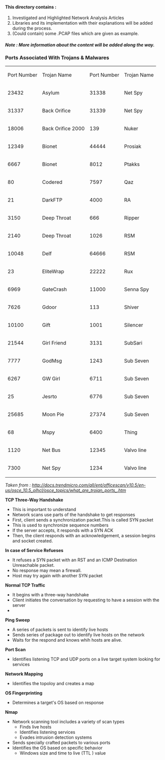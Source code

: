 #### This directory contains : 
1. Investigated and Highlighted Network Analysis Articles 
2. Libraries and its implementation with their explanations will be added during the process. 
3. (Could contain) some .PCAP files which are given as example.

##### Note : More information about the content will be added along the way. 

### Ports Associated With Trojans & Malwares

<table x-use-null-cells &lt;col cellspacing="0" class="whs4">
<col>
<col>
<col>
<col>
<tr valign="top" class="whs5">
<td colspan="1" rowspan="1" class="whs6">
<p class="whs7">Port Number</td>
<td colspan="1" rowspan="1" class="whs8">
<p class="whs7">Trojan Name</td>
<td colspan="1" rowspan="1" class="whs8">
<p class="whs7">Port Number</td>
<td colspan="1" rowspan="1" class="whs9">
<p class="whs7">Trojan Name</td></tr>
<tr valign="top" class="whs5">
<td colspan="1" rowspan="1" class="whs10">
<p>23432</td>
<td colspan="1" rowspan="1" class="whs11">
<p>Asylum</td>
<td colspan="1" rowspan="1" class="whs11">
<p>31338</td>
<td colspan="1" rowspan="1" class="whs11">
<p>Net Spy</td></tr>
<tr valign="top" class="whs5">
<td colspan="1" rowspan="1" class="whs10">
<p>31337</td>
<td colspan="1" rowspan="1" class="whs11">
<p>Back Orifice</td>
<td colspan="1" rowspan="1" class="whs11">
<p>31339</td>
<td colspan="1" rowspan="1" class="whs11">
<p>Net Spy</td></tr>
<tr valign="top" class="whs5">
<td colspan="1" rowspan="1" class="whs10">
<p>18006</td>
<td colspan="1" rowspan="1" class="whs11">
<p>Back Orifice 2000</td>
<td colspan="1" rowspan="1" class="whs11">
<p>139</td>
<td colspan="1" rowspan="1" class="whs11">
<p>Nuker</td></tr>
<tr valign="top" class="whs5">
<td colspan="1" rowspan="1" class="whs10">
<p>12349</td>
<td colspan="1" rowspan="1" class="whs11">
<p>Bionet</td>
<td colspan="1" rowspan="1" class="whs11">
<p>44444</td>
<td colspan="1" rowspan="1" class="whs11">
<p>Prosiak</td></tr>
<tr valign="top" class="whs5">
<td colspan="1" rowspan="1" class="whs10">
<p>6667</td>
<td colspan="1" rowspan="1" class="whs11">
<p>Bionet</td>
<td colspan="1" rowspan="1" class="whs11">
<p>8012</td>
<td colspan="1" rowspan="1" class="whs11">
<p>Ptakks</td></tr>
<tr valign="top" class="whs5">
<td colspan="1" rowspan="1" class="whs10">
<p>80</td>
<td colspan="1" rowspan="1" class="whs11">
<p>Codered</td>
<td colspan="1" rowspan="1" class="whs11">
<p>7597</td>
<td colspan="1" rowspan="1" class="whs11">
<p>Qaz</td></tr>
<tr valign="top" class="whs5">
<td colspan="1" rowspan="1" class="whs10">
<p>21</td>
<td colspan="1" rowspan="1" class="whs11">
<p>DarkFTP</td>
<td colspan="1" rowspan="1" class="whs11">
<p>4000</td>
<td colspan="1" rowspan="1" class="whs11">
<p>RA</td></tr>
<tr valign="top" class="whs5">
<td colspan="1" rowspan="1" class="whs10">
<p>3150</td>
<td colspan="1" rowspan="1" class="whs11">
<p>Deep Throat</td>
<td colspan="1" rowspan="1" class="whs11">
<p>666</td>
<td colspan="1" rowspan="1" class="whs11">
<p>Ripper</td></tr>
<tr valign="top" class="whs5">
<td colspan="1" rowspan="1" class="whs10">
<p>2140</td>
<td colspan="1" rowspan="1" class="whs11">
<p>Deep Throat</td>
<td colspan="1" rowspan="1" class="whs11">
<p>1026</td>
<td colspan="1" rowspan="1" class="whs11">
<p>RSM</td></tr>
<tr valign="top" class="whs5">
<td colspan="1" rowspan="1" class="whs10">
<p>10048</td>
<td colspan="1" rowspan="1" class="whs11">
<p>Delf</td>
<td colspan="1" rowspan="1" class="whs11">
<p>64666</td>
<td colspan="1" rowspan="1" class="whs11">
<p>RSM</td></tr>
<tr valign="top" class="whs5">
<td colspan="1" rowspan="1" class="whs10">
<p>23</td>
<td colspan="1" rowspan="1" class="whs11">
<p>EliteWrap</td>
<td colspan="1" rowspan="1" class="whs11">
<p>22222</td>
<td colspan="1" rowspan="1" class="whs11">
<p>Rux</td></tr>
<tr valign="top" class="whs5">
<td colspan="1" rowspan="1" class="whs10">
<p>6969</td>
<td colspan="1" rowspan="1" class="whs11">
<p>GateCrash</td>
<td colspan="1" rowspan="1" class="whs11">
<p>11000</td>
<td colspan="1" rowspan="1" class="whs11">
<p>Senna Spy</td></tr>
<tr valign="top" class="whs5">
<td colspan="1" rowspan="1" class="whs10">
<p>7626</td>
<td colspan="1" rowspan="1" class="whs11">
<p>Gdoor</td>
<td colspan="1" rowspan="1" class="whs11">
<p>113</td>
<td colspan="1" rowspan="1" class="whs11">
<p>Shiver</td></tr>
<tr valign="top" class="whs5">
<td colspan="1" rowspan="1" class="whs10">
<p>10100</td>
<td colspan="1" rowspan="1" class="whs11">
<p>Gift</td>
<td colspan="1" rowspan="1" class="whs11">
<p>1001</td>
<td colspan="1" rowspan="1" class="whs11">
<p>Silencer</td></tr>
<tr valign="top" class="whs5">
<td colspan="1" rowspan="1" class="whs10">
<p>21544</td>
<td colspan="1" rowspan="1" class="whs11">
<p>Girl Friend</td>
<td colspan="1" rowspan="1" class="whs11">
<p>3131</td>
<td colspan="1" rowspan="1" class="whs11">
<p>SubSari</td></tr>
<tr valign="top" class="whs5">
<td colspan="1" rowspan="1" class="whs10">
<p>7777</td>
<td colspan="1" rowspan="1" class="whs11">
<p>GodMsg</td>
<td colspan="1" rowspan="1" class="whs11">
<p>1243</td>
<td colspan="1" rowspan="1" class="whs11">
<p>Sub Seven</td></tr>
<tr valign="top" class="whs5">
<td colspan="1" rowspan="1" class="whs10">
<p>6267</td>
<td colspan="1" rowspan="1" class="whs11">
<p>GW Girl</td>
<td colspan="1" rowspan="1" class="whs11">
<p>6711</td>
<td colspan="1" rowspan="1" class="whs11">
<p>Sub Seven</td></tr>
<tr valign="top" class="whs5">
<td colspan="1" rowspan="1" class="whs10">
<p>25</td>
<td colspan="1" rowspan="1" class="whs11">
<p>Jesrto</td>
<td colspan="1" rowspan="1" class="whs11">
<p>6776</td>
<td colspan="1" rowspan="1" class="whs11">
<p>Sub Seven</td></tr>
<tr valign="top" class="whs5">
<td colspan="1" rowspan="1" class="whs10">
<p>25685</td>
<td colspan="1" rowspan="1" class="whs11">
<p>Moon Pie</td>
<td colspan="1" rowspan="1" class="whs11">
<p>27374</td>
<td colspan="1" rowspan="1" class="whs11">
<p>Sub Seven</td></tr>
<tr valign="top" class="whs5">
<td colspan="1" rowspan="1" class="whs10">
<p>68</td>
<td colspan="1" rowspan="1" class="whs11">
<p>Mspy</td>
<td colspan="1" rowspan="1" class="whs11">
<p>6400</td>
<td colspan="1" rowspan="1" class="whs11">
<p>Thing</td></tr>
<tr valign="top" class="whs5">
<td colspan="1" rowspan="1" class="whs10">
<p>1120</td>
<td colspan="1" rowspan="1" class="whs11">
<p>Net Bus</td>
<td colspan="1" rowspan="1" class="whs11">
<p>12345</td>
<td colspan="1" rowspan="1" class="whs11">
<p>Valvo line</td></tr>
<tr valign="top" class="whs5">
<td colspan="1" rowspan="1" class="whs12">
<p>7300</td>
<td colspan="1" rowspan="1" class="whs13">
<p>Net Spy</td>
<td colspan="1" rowspan="1" class="whs13">
<p>1234</td>
<td colspan="1" rowspan="1" class="whs11">
<p>Valvo line</td></tr>
</table>

_Taken from : http://docs.trendmicro.com/all/ent/officescan/v10.5/en-us/osce_10.5_olhcl/osce_topics/what_are_trojan_ports_.htm_


__TCP Three-Way Handshake__
 - This is important to understand
 - Network scans use parts of the handshake to get responses 
 - First, client sends a synchronization packet.This is called SYN packet
 - This is used to synchronize sequence numbers
 - If the server accepts, it responds with a SYN ACK 
 - Then, the client responds with an acknowledgement, a session begins and socket created. 

__In case of Service Refueses__
- It refuses a SYN packet with an RST and an ICMP Destination Unreachable packet. 
- No response may mean a firewall.
- Host may try again with another SYN packet

__Normal TCP Traffic__
- It begins with a three-way handshake 
- Client initiates the conversation by requesting to have a session with the server
- 

__Ping Sweep__

- A series of packets is sent to identify live hosts 
- Sends series of package out to identify live hosts on the network
- Waits for the respond and knows whih hosts are alive.

__Port Scan__

- Identifies listening TCP and UDP ports on a live target system looking for services

__Network Mapping__

- Identifies the topoloy and creates a map 

__OS Fingerprinting__

- Determines a target's OS based on response

__Nmap__

- Network scanning tool includes a variety of scan types 
    - Finds live hosts
    - Identifies listening services 
    - Evades intrusion detection systems
- Sends specially crafted packets to various ports
- Identifies the OS based on specific behavior
    - Windows size and time to live (TTL ) value



